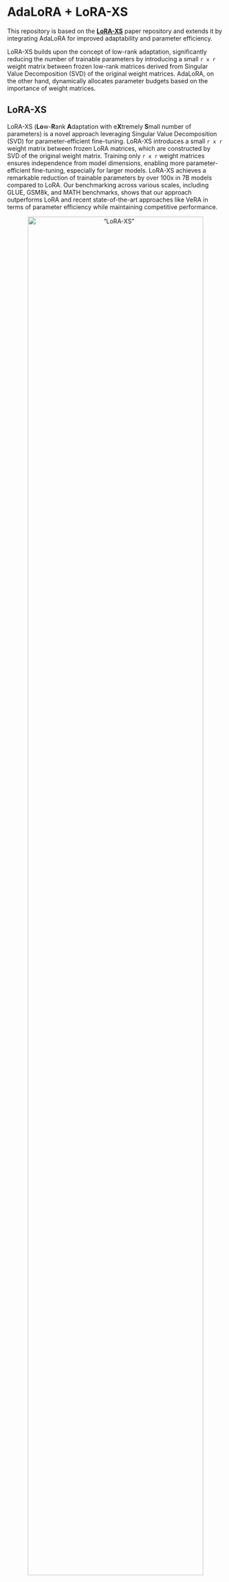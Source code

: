 # AdaLoRA + LoRA-XS
This repository is based on the [**LoRA-XS**](https://github.com/MohammadrezaBanaei/LoRA-XS) paper repository and extends it by integrating AdaLoRA for improved adaptability and parameter efficiency.  

LoRA-XS builds upon the concept of low-rank adaptation, significantly reducing the number of trainable parameters by introducing a small `r x r` weight matrix between frozen low-rank matrices derived from Singular Value Decomposition (SVD) of the original weight matrices. AdaLoRA, on the other hand, dynamically allocates parameter budgets based on the importance of weight matrices.

## LoRA-XS

LoRA-XS (**Lo**w-**R**ank **A**daptation with e**X**tremely **S**mall number of parameters) is a novel approach leveraging Singular Value Decomposition (SVD) for parameter-efficient fine-tuning. LoRA-XS introduces a small `r x r` weight matrix between frozen LoRA matrices, which are constructed by SVD of the original weight matrix. Training only `r x r` weight matrices ensures independence from model dimensions, enabling more parameter-efficient fine-tuning, especially for larger models. LoRA-XS achieves a remarkable reduction of trainable parameters by over 100x in 7B models compared to LoRA. Our benchmarking across various scales, including GLUE, GSM8k, and MATH benchmarks, shows that our approach outperforms LoRA and recent state-of-the-art approaches like VeRA in terms of parameter efficiency while maintaining competitive performance.

<p align="center">
  <img src="https://raw.githubusercontent.com/MohammadrezaBanaei/LoRA-XS/refs/heads/main/assets/LoRA_versus_LoRAxs.png" alt=“LoRA-XS” width=90%>
  <br> Visual comparison of LoRA and <b>LoRA-XS</b> techniques. The key distinction of LoRA-XS lies in its use of a small<br> trainable matrix <b>R</b> between frozen low-rank matrices A and B derived from truncated SVD of pretrained weights.
</p>
  
The goal of this project is to combine LoRA-XS's parameter efficiency with AdaLoRA's dynamic adaptability, optimizing parameter usage and improving fine-tuning performance, especially in resource-constrained environments.

## Adaptive Rank Allocation

The approach employs a trainable parameter `w` for each weight matrix to determine its rank. For `N` trainable matrices `A1, A2, ..., An`, corresponding rank allocation weights `w1, w2, ..., wn` are assigned.  

Initially, the rank values are continuous, and masks applied to the weight matrices are non-discrete. Through training, the rank allocation stabilizes, and the masks transition to discrete values, enabling adaptive rank allocation.


## Requirements
We recommend running the scripts inside a conda environment.
You can run the following commands to create the conda environment, as well as installing needed libraries:
```bash
git clone https://github.com/MohammadrezaBanaei/LoRA-XS.git
conda create -n loraxs python=3.8.13
conda activate loraxs
cd LoRA-XS ; pip install -r requirements.txt
```
## Quickstart
LoRA-XS is built on top of HuggingFace Transformers and PEFT libraries. As demonstrated below, LoRA modules are first
added to the model as usual. Then, the `find_and_initialize` function will go through LoRA modules and transform each
to a **LoRA-XS** module, which involves computing a truncated SVD of the pretrained weights for the frozen A/B matrices,
as well as injecting r*r matrix (i.e., matrix **R** in the above figure) into the module.
The only needed file is a config file indicating the needed SVD arguments for initialization which is provided in the
`config` directory.
```bash
from peft import LoraConfig, get_peft_model
from utils.initialization_utils import find_and_initialize  # used to transform LoRA to LoRA-XS 
config = LoraConfig(
    r=lora_rank,
    target_modules=lora_target_modules,
    task_type="CAUSAL_LM", # assuming a decoder-only model in this example
        )
model = get_peft_model(model, config)

with open("config/reconstruct_config.yaml", 'r') as stream:
    reconstr_config = yaml.load(stream, Loader=yaml.FullLoader)
    
adapter_name = "default"  # assuming a single LoRA adapter per module should be transformed to LoRA-XS
peft_config_dict = {adapter_name: lora_config}

# specifying LoRA rank for the SVD initialization
reconstr_config['svd']['rank'] = lora_rank
    
find_and_initialize(
    model, peft_config_dict, adapter_name=adapter_name, reconstr_type='svd',
    writer=None, reconstruct_config=reconstr_config
    )

# perform training...

# LoRA-XS can be merged into the base model using `merge_and_unload` functionality of PEFT
model = model.merge_and_unload() 


```
## Adaptive Rank Allocation Experiments

The main implementation script `main_glue_adaptive.py` extends the implementation of `main_glue.py` by introducing adaptive rank allocation through the `RankAllocationArguments` class. This enhancement enables dynamic allocation of ranks to parameter matrices, optimizing memory usage and training efficiency.

## RankAllocationArguments

The `RankAllocationArguments` dataclass defines several arguments for adaptive rank allocation:

- **rank_average** (*int*): Determines `memory_start` and `memory_end` as `rank_average * rank_average * num_trainable_matrices`.
- **rank_min** (*int*): Minimum rank that can be assigned to a parameter matrix.
- **rank_max** (*int*): Maximum rank that can be assigned to a parameter matrix.
- **memory_start** (*int*): Total number of parameters allocated at the start of training.
- **memory_end** (*int*): Total number of parameters allocated at the end of training.
- **epochs_memory_start** (*int*): Number of epochs to keep the initial memory static.
- **epochs_memory_start_to_end** (*int*): Number of epochs to linearly adjust memory from `memory_start` to `memory_end`.
- **epochs_rank_discrete** (*int*): Number of final epochs to keep rank allocation discrete.
- **alpha_min** (*float*): Minimum alpha value.
- **alpha_max** (*float*): Maximum alpha value.
- **tau** (*float*): Tau value.
- **rank_allocation_lr** (*float*): Learning rate for rank allocation weights.


## Example usage

The script for running experiments on CoLA, SST-2 and QNLI tasks with predefined arguments: `scripts/run_glue_adaptive.py`.
### Static memory
```bash
python scripts/run_glue_adaptive.py --target_task cola --wandb_disabled False --rank_allocation_lr 0.002 --epoch 50 --rank_min 5 --rank_max 25 --rank_average 20 --seed 42
```

### Dynamic memory
The initial memory has average rank of 20, then it's 25.
Number of trainable matrices for CoLA task: 96.
```python
memory_start=20*20*96
memory_end=25*25*96
```
```bash
python scripts/run_glue_adaptive.py --target_task cola --wandb_disabled False --rank_allocation_lr 0.002 --epoch 50 --rank_min 5 --rank_max 30 --memory_start 38400 --memory_end 60000 --epochs_memory_start 3 --epochs_memory_start_to_end 5 --seed 42
```



<!-- To reproduce results for CoLA, run the following script:
### Static memory
```bash
  python scripts/run_glue_adaptive.py --target_task cola --wandb_disabled False --rank_allocation_learning_rate 0.002 --epoch 50 --rank_min 5 --rank_average 20
```
### Dynamically decreasing memory
```bash
  python scripts/run_glue_adaptive.py --target_task cola --wandb_disabled False --rank_allocation_learning_rate 0.001 --epoch 50 --rank_min 5 --rank_average 20 --rank_start 40 &
``` -->

## GLUE Experiments
**Note**: Feel free to limit the grid search in the following scripts if you want to train the model with a specific hyperparameter.
### Training from scratch
To reproduce our GLUE results for CoLA, SST-2 and QNLI tasks, please run the `scripts/run_glue.py` script as follows (using QNLI dataset as an example):
```bash
python scripts/run_glue.py --target_task qnli
```
### Training from MNLI-tuned models
Similar to previous work, the GLUE experiments on MRPC, RTE and STS-B tasks are initialized from an MNLI-tuned model.
Please run the `scripts/run_glue_pretrained.py` script as follows (using MRPC dataset as an example).
Please note that you need to put your MNLI-tuned models in the `model_checkpoints` directory before running the script. We provide MNLI-tuned (using LoRA-XS) checkpoints with various ranks for the RoBERTa-large model [here](https://drive.google.com/drive/folders/1qGeAvSvG-iRhTopyhIhi55LIUoRSsMob?usp=share_link).
```bash
python scripts/run_glue_pretrained.py --target_task mrpc
```
### Random versus SVD-based initialization
In order to run the LoRA-XS training with a random initialization (instead of the SVD-based initialization),
please run the following script (using QNLI as an example):
```bash
python scripts/run_glue_no_svd.py --target_task qnli
```
## Instruction Tuning Experiments
In order to run the instruction tuning experiments in the paper, please have a look at the following sections.
### Instruction Tuning for Mathematical Reasoning
In these set of experiments, the model is first trained on the MetaMathQA dataset
and then evaluated on GSM8K and MATH benchmarks.
Please run the following bash script for fine-tuning and evaluation of a decoder-only model.
If you want to fine-tune a different pre-trained model (current default is the Mistral-7B model),
feel free to change the `BASE_MODEL` variable in the `scripts/run_math_tuning.sh` script.
```bash
bash scripts/run_math_tuning.sh 
```
### Instruction Tuning for Commonsense Reasoning
#### Commonsense Data
In order to run the commonsense experiments please download the necessary data as follows.

First, download the fine-tuning [dataset](https://github.com/AGI-Edgerunners/LLM-Adapters/blob/main/ft-training_set/commonsense_170k.json)
and put it in the `data/commonsense` directory.
For evaluation datasets, you can download needed evaluation dataset from
[here](https://github.com/AGI-Edgerunners/LLM-Adapters/tree/main/dataset)
and then put each dataset into its respective directory in `data/commonsense` .
#### Running Experiments
In these set of experiments, the model is first trained on a mixture of commmonsense reasoning datasets, and then separately
evaluated on eight commonsense datasets.
In order to perform fine-tuning, please run the following bash script.
If you want to fine-tune a different pre-trained model (current default is the LLaMA-3 model),
feel free to change the `BASE_MODEL` variable in the `scripts/run_commonsense_tuning.sh` script. 
```bash
bash scripts/run_commonsense_tuning.sh LORA_RANK LORA_ALPHA OUTPUT_MODEL_PATH 0
```
A typical fine-tuning experiment can be done with `LORA_RANK` of 32
and `LORA_ALPHA` of 64.
Once the model is fine-tuned, pass the desired LoRA-XS checkpoint to the
`scripts/run_commonsense_evaluate.sh` bash script for model evaluation.
For instance, for evaluating a LLaMA-3 model with a desired LoRA-XS checkpoint,
please run the script as:
```bash
bash scripts/run_commonsense_evaluate.sh meta-llama/Meta-Llama-3-8B PATH_TO_LORAXS_CHECKPOINT 0
```
## Citation
If you use this code for your research, please cite the following paper:
```
@article{balazy2024lora,
  title={LoRA-XS: Low-Rank Adaptation with Extremely Small Number of Parameters},
  author={Ba{\l}azy, Klaudia and Banaei, Mohammadreza and Aberer, Karl and Tabor, Jacek},
  journal={arXiv preprint arXiv:2405.17604},
  year={2024}
}
```

## References  
- [**LoRA-XS**: Low-Rank Adaptation with Extremely Small Number of Parameters](https://arxiv.org/abs/2405.17604)  
- [**AdaLoRA**: Adaptive Low-Rank Fine-Tuning for Efficient Model Training](https://arxiv.org/pdf/2303.10512)  

